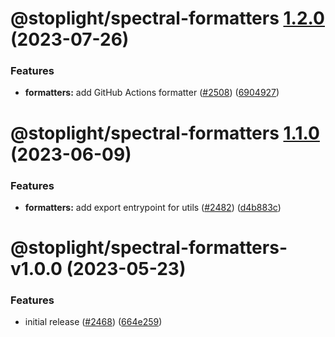 # @stoplight/spectral-formatters [1.2.0](https://github.com/stoplightio/spectral/compare/@stoplight/spectral-formatters-1.1.0...@stoplight/spectral-formatters-1.2.0) (2023-07-26)


### Features

* **formatters:** add GitHub Actions formatter ([#2508](https://github.com/stoplightio/spectral/issues/2508)) ([6904927](https://github.com/stoplightio/spectral/commit/69049275e9b39d1b22d8d04ef8a47b630b6b1380))

# @stoplight/spectral-formatters [1.1.0](https://github.com/stoplightio/spectral/compare/@stoplight/spectral-formatters-v1.0.0...@stoplight/spectral-formatters-1.1.0) (2023-06-09)


### Features

* **formatters:** add export entrypoint for utils ([#2482](https://github.com/stoplightio/spectral/issues/2482)) ([d4b883c](https://github.com/stoplightio/spectral/commit/d4b883c8739ca9eeeebff7f67620e210ac653796))

# @stoplight/spectral-formatters-v1.0.0 (2023-05-23)

### Features

- initial release ([#2468](https://github.com/stoplightio/spectral/issues/2468)) ([664e259](https://github.com/stoplightio/spectral/commit/664e25927f31ca24beebecf78ac373668328de23))
